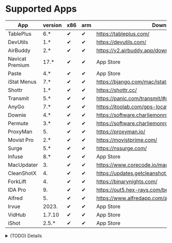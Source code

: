 # Supported Apps

| App             | version | x86 | arm | Download                                             | SIP | Author   |
|-----------------|---------|-----|-----|------------------------------------------------------|-----|----------|
| TablePlus       | 6.*     | ✔   | ✔   | https://tableplus.com/                               |     |          |
| DevUtils        | 1.*     | ✔   | ✔   | https://devutils.com/                                |     |          |
| AirBuddy        | 2.*     | ✔   | ✔   | https://v2.airbuddy.app/download                     |     |          |
| Navicat Premium | 17.*    | ✔   | ✔   | App Store                                            |     |          |
| Paste           | 4.*     | ✔   | ✔   | App Store                                            |     | Hokkaido |
| iStat Menus     | 7.*     | ✔   | ✔   | https://bjango.com/mac/istatmenus/                   |     | Hokkaido |
| Shottr          | 1.*     | ✔   | ✔   | https://shottr.cc/                                   |     | Hokkaido |
| Transmit        | 5.*     | ✔   | ✔   | https://panic.com/transmit/#download                 |     |          |
| AnyGo           | 7.*     | ✔   | ✔   | https://itoolab.com/gps-location-changer/            |     |          |
| Downie          | 4.*     | ✔   | ✔   | https://software.charliemonroe.net/downie/           |     |          |
| Permute         | 3.*     | ✔   | ✔   | https://software.charliemonroe.net/permute/          |     |          |
| ProxyMan        | 5.      | ✔   | ✔   | https://proxyman.io/                                 | ON  |          |
| Movist Pro      | 2.*     | ✔   | ✔   | https://movistprime.com/                             |     |          |
| Surge           | 5.*     | ✔   | ✔   | https://nssurge.com/                                 | ON  |          |
| Infuse          | 8.*     | ✔   | ✔   | App Store                                            |     |          |
| MacUpdater      | 3.      | ✔   | ✔   | https://www.corecode.io/macupdater/#download         |     |          |
| CleanShotX      | 4.      | ✔   | ✔   | https://updates.getcleanshot.com/v3/                 |     |          |
| ForkLift        | 4.      | ✔   | ✔   | https://binarynights.com/                            | ON  |          |
| IDA Pro         | 9.      | ✔   | ✔   | https://out5.hex-rays.com/beta90_6ba923/             |     | alula    |
| Alfred          | 5.      | ✔   | ✔   | https://www.alfredapp.com/app/update5/prerelease.xml | ON  | weizi    |
| Irvue           | 2023.   | ✔   | ✔   | App Store                                            | ON  | weizi    |
| VidHub          | 1.7.10  | ✔   | ✔   | App Store                                            | ON  | weizi    |
| iShot          | 2.5.*  | ✔   | ✔   | App Store                                            | ON  | weizi    |
<details>
  <summary>(TODO) Details</summary>
</details>
